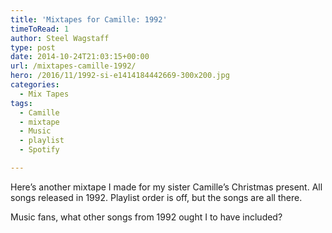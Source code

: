 ```yaml
---
title: 'Mixtapes for Camille: 1992'
timeToRead: 1 
author: Steel Wagstaff
type: post
date: 2014-10-24T21:03:15+00:00
url: /mixtapes-camille-1992/
hero: /2016/11/1992-si-e1414184442669-300x200.jpg
categories:
  - Mix Tapes
tags:
  - Camille
  - mixtape
  - Music
  - playlist
  - Spotify

---
```

Here&#8217;s another mixtape I made for my sister Camille&#8217;s Christmas present. All songs released in 1992. Playlist order is off, but the songs are all there.

Music fans, what other songs from 1992 ought I to have included?